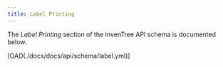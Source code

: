 ```yaml
---
title: Label Printing
---
```


The *Label Printing* section of the InvenTree API schema is documented below.

[OAD(./docs/docs/api/schema/label.yml)]
